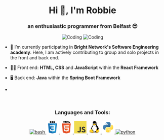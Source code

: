 <h1 align="center">Hi 👋, I'm Robbie</h1>
<h3 align="center">an enthusiastic programmer from Belfast 😎</h3>
<div style="text-align: center;">
  <img alt="Coding" width="300" src="https://media3.giphy.com/media/v1.Y2lkPTc5MGI3NjExMXdhZ211NTkzOGUyOG94ZGZwaXE4dTdnOTd4YTRyaW96c2plOXJ2dCZlcD12MV9pbnRlcm5hbF9naWZfYnlfaWQmY3Q9cw/eSwvmQHi0j9Ve3gaUb/giphy.gif">
  <img alt="Coding" width="300" src="https://cdn.pixabay.com/animation/2022/12/10/02/37/02-37-06-545_512.gif">
</div>

- 🔭 I’m currently participating in **Bright Network's Software Engineering academy**. Here, I am actively contributing to group and solo projects in the front and back end.

- 🧑‍💻 Front end: **HTML, CSS** and **JavaScript** within the **React Framework**

- 🖥️ Back end: **Java** within the **Spring Boot Framework**
- 
<br>

<h3 align="center">Languages and Tools:</h3>
<p align="center"> <a href="https://www.gnu.org/software/bash/" target="_blank" rel="noreferrer"> <img src="https://www.vectorlogo.zone/logos/gnu_bash/gnu_bash-icon.svg" alt="bash" width="40" height="40"/> </a> <a href="https://www.w3schools.com/css/" target="_blank" rel="noreferrer"> <img src="https://raw.githubusercontent.com/devicons/devicon/master/icons/css3/css3-original-wordmark.svg" alt="css3" width="40" height="40"/> </a> <a href="https://www.w3.org/html/" target="_blank" rel="noreferrer"> <img src="https://raw.githubusercontent.com/devicons/devicon/master/icons/html5/html5-original-wordmark.svg" alt="html5" width="40" height="40"/> </a> <a href="https://developer.mozilla.org/en-US/docs/Web/JavaScript" target="_blank" rel="noreferrer"> <img src="https://raw.githubusercontent.com/devicons/devicon/master/icons/javascript/javascript-original.svg" alt="javascript" width="40" height="40"/> </a> <a href="https://www.linux.org/" target="_blank" rel="noreferrer"> <img src="https://raw.githubusercontent.com/devicons/devicon/master/icons/linux/linux-original.svg" alt="linux" width="40" height="40"/> </a> <a href="https://www.python.org" target="_blank" rel="noreferrer"> <img src="https://raw.githubusercontent.com/devicons/devicon/master/icons/python/python-original.svg" alt="python" width="40" height="40"/> </a> <a href="https://reactjs.org/" target="_blank" rel="noreferrer"> <img src="https://static-00.iconduck.com/assets.00/java-icon-378x512-w60vlu77.png" alt="python" width="40" height="40"/> </a> <a href="https://reactjs.org/" target="_blank" rel="noreferrer">


